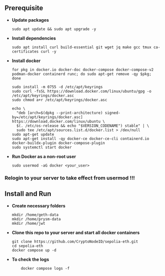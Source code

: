 ## Prerequisite
- **Update packages**
    ```
    sudo apt update && sudo apt upgrade -y
    ```
- **Install dependencies**
     ```
     sudo apt install curl build-essential git wget jq make gcc tmux ca-certificates curl -y
     ```
- **Install docker**
    ```
    for pkg in docker.io docker-doc docker-compose docker-compose-v2 podman-docker containerd runc; do sudo apt-get remove -qy $pkg; done

    sudo install -m 0755 -d /etc/apt/keyrings
    sudo curl -fsSL https://download.docker.com/linux/ubuntu/gpg -o /etc/apt/keyrings/docker.asc
    sudo chmod a+r /etc/apt/keyrings/docker.asc

    echo \
      "deb [arch=$(dpkg --print-architecture) signed-by=/etc/apt/keyrings/docker.asc] https://download.docker.com/linux/ubuntu \
      $(. /etc/os-release && echo "$VERSION_CODENAME") stable" | \
      sudo tee /etc/apt/sources.list.d/docker.list > /dev/null
    sudo apt-get update
    sudo apt-get install -qy docker-ce docker-ce-cli containerd.io docker-buildx-plugin docker-compose-plugin
    sudo systemctl start docker
    ```

- **Run Docker as a non-root user**
    ```
    sudo usermod -aG docker <your_user>
    ```

### Relogin to your server to take effect from usermod !!!

## Install and Run 
- **Create necessary folders**
    ```
    mkdir /home/geth-data
    mkdir /home/prysm-data
    mkdir /home/jwt
    ```
- **Clone this repo to your server and start all docker containers**
    ```
    git clone https://github.com/CryptoNodeID/sepolia-eth.git
    cd sepolia-eth
    docker compose up -d
    ```
- **To check the logs**
    ```
        docker compose logs -f
    ```
